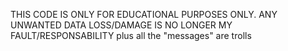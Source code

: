 THIS CODE IS ONLY FOR EDUCATIONAL PURPOSES ONLY.
ANY UNWANTED DATA LOSS/DAMAGE IS NO LONGER MY FAULT/RESPONSABILITY
plus all the "messages" are trolls
